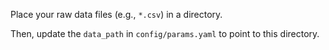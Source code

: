 Place your raw data files (e.g., `*.csv`) in a directory.

Then, update the `data_path` in `config/params.yaml` to point to this directory.